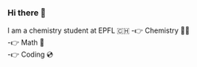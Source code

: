 ### Hi there 👋
I am a chemistry student at EPFL 🇨🇭
-👉 Chemistry 👨‍🔬 <br />
-👉 Math      🧮 <br />
-👉 Coding    💿 <br />

<!--
**philippeloe/philippeloe** is a ✨ _special_ ✨ repository because its `README.md` (this file) appears on your GitHub profile.

Here are some ideas to get you started:

- 🔭 I’m currently working on ...
- 🌱 I’m currently learning ...
- 👯 I’m looking to collaborate on ...
- 🤔 I’m looking for help with ...
- 💬 Ask me about ...
- 📫 How to reach me: ...
- 😄 Pronouns: ...
- ⚡ Fun fact: ...
-->
